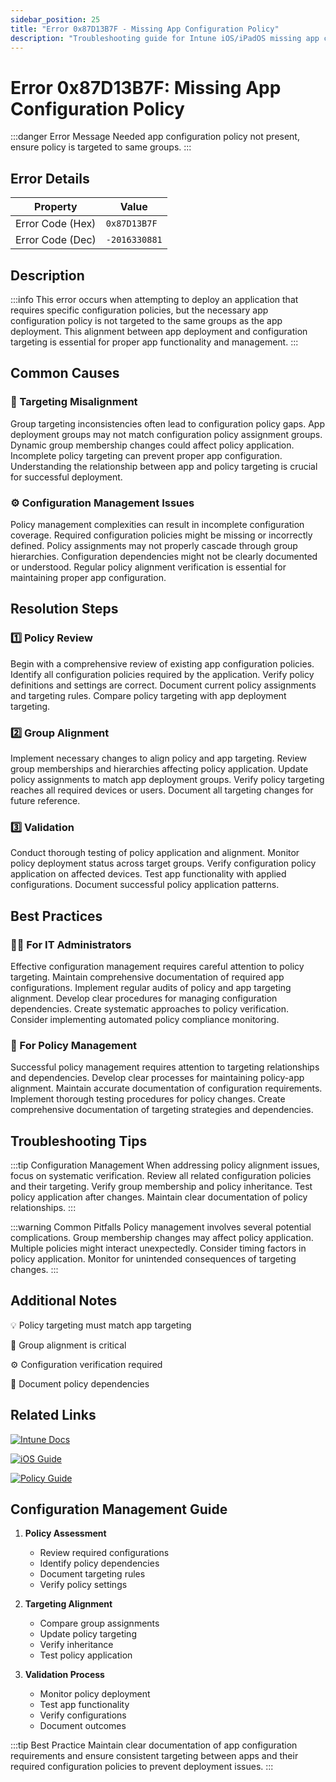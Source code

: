 ```yaml
---
sidebar_position: 25
title: "Error 0x87D13B7F - Missing App Configuration Policy"
description: "Troubleshooting guide for Intune iOS/iPadOS missing app configuration policy error 0x87D13B7F"
---
```


# Error 0x87D13B7F: Missing App Configuration Policy

:::danger Error Message
Needed app configuration policy not present, ensure policy is targeted to same groups.
:::

## Error Details

<div class="error-details">

| Property | Value |
|----------|-------|
| Error Code (Hex) | `0x87D13B7F` |
| Error Code (Dec) | `-2016330881` |

</div>

## Description

:::info
This error occurs when attempting to deploy an application that requires specific configuration policies, but the necessary app configuration policy is not targeted to the same groups as the app deployment. This alignment between app deployment and configuration targeting is essential for proper app functionality and management.
:::

## Common Causes

<div class="card-container">
<div class="cause-card">

### 🎯 Targeting Misalignment
Group targeting inconsistencies often lead to configuration policy gaps. App deployment groups may not match configuration policy assignment groups. Dynamic group membership changes could affect policy application. Incomplete policy targeting can prevent proper app configuration. Understanding the relationship between app and policy targeting is crucial for successful deployment.

</div>
<div class="cause-card">

### ⚙️ Configuration Management Issues
Policy management complexities can result in incomplete configuration coverage. Required configuration policies might be missing or incorrectly defined. Policy assignments may not properly cascade through group hierarchies. Configuration dependencies might not be clearly documented or understood. Regular policy alignment verification is essential for maintaining proper app configuration.

</div>
</div>

## Resolution Steps

<div class="steps-container">

### 1️⃣ Policy Review
Begin with a comprehensive review of existing app configuration policies. Identify all configuration policies required by the application. Verify policy definitions and settings are correct. Document current policy assignments and targeting rules. Compare policy targeting with app deployment targeting.

### 2️⃣ Group Alignment
Implement necessary changes to align policy and app targeting. Review group memberships and hierarchies affecting policy application. Update policy assignments to match app deployment groups. Verify policy targeting reaches all required devices or users. Document all targeting changes for future reference.

### 3️⃣ Validation
Conduct thorough testing of policy application and alignment. Monitor policy deployment status across target groups. Verify configuration policy application on affected devices. Test app functionality with applied configurations. Document successful policy application patterns.

</div>

## Best Practices

<div class="card-container">
<div class="practice-card">

### 👨‍💻 For IT Administrators
Effective configuration management requires careful attention to policy targeting. Maintain comprehensive documentation of required app configurations. Implement regular audits of policy and app targeting alignment. Develop clear procedures for managing configuration dependencies. Create systematic approaches to policy verification. Consider implementing automated policy compliance monitoring.

</div>
<div class="practice-card">

### 🔄 For Policy Management
Successful policy management requires attention to targeting relationships and dependencies. Develop clear processes for maintaining policy-app alignment. Maintain accurate documentation of configuration requirements. Implement thorough testing procedures for policy changes. Create comprehensive documentation of targeting strategies and dependencies.

</div>
</div>

## Troubleshooting Tips

:::tip Configuration Management
When addressing policy alignment issues, focus on systematic verification. Review all related configuration policies and their targeting. Verify group membership and policy inheritance. Test policy application after changes. Maintain clear documentation of policy relationships.
:::

:::warning Common Pitfalls
Policy management involves several potential complications. Group membership changes may affect policy application. Multiple policies might interact unexpectedly. Consider timing factors in policy application. Monitor for unintended consequences of targeting changes.
:::

## Additional Notes

<div class="notes-container">

💡 Policy targeting must match app targeting

🎯 Group alignment is critical

⚙️ Configuration verification required

📱 Document policy dependencies

</div>

## Related Links

<div class="links-container">

[![Intune Docs](https://img.shields.io/badge/Intune-App_Configuration-0078D4?style=for-the-badge&logo=microsoft)](https://docs.microsoft.com/en-us/mem/intune/apps/app-configuration-policies-overview)

[![iOS Guide](https://img.shields.io/badge/Apple-App_Configuration-black?style=for-the-badge&logo=apple)](https://support.apple.com/guide/mdm/welcome/web)

[![Policy Guide](https://img.shields.io/badge/Intune-Policy_Management-blue?style=for-the-badge&logo=microsoft)](https://docs.microsoft.com/en-us/mem/intune/configuration/device-features-configure)

</div>

## Configuration Management Guide

1. **Policy Assessment**
   - Review required configurations
   - Identify policy dependencies
   - Document targeting rules
   - Verify policy settings

2. **Targeting Alignment**
   - Compare group assignments
   - Update policy targeting
   - Verify inheritance
   - Test policy application

3. **Validation Process**
   - Monitor policy deployment
   - Test app functionality
   - Verify configurations
   - Document outcomes

:::tip Best Practice
Maintain clear documentation of app configuration requirements and ensure consistent targeting between apps and their required configuration policies to prevent deployment issues.
::: 